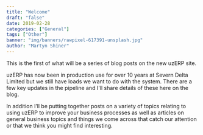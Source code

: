 ```yaml
---
title: "Welcome"
draft: "false"
date: 2019-02-28
categories: ["General"]
tags: ["Other"]
banner: "img/banners/rawpixel-617391-unsplash.jpg"
author: "Martyn Shiner"
---
```

This is the first of what will be a series of blog posts on the new uzERP site.

uzERP has now been in production use for over 10 years at Severn Delta Limited but we still have loads we want to do with the system. There are a few key updates in the pipeline and I'll share details of these here on the blog.
<!--more-->

In addition I’ll be putting together posts on a variety of topics relating to using uzERP to improve your business processes as well as articles on general business topics and things we come across that catch our attention or that we think you might find interesting.